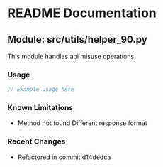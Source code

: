 # README Documentation

## Module: src/utils/helper_90.py

This module handles api misuse operations.

### Usage

```java
// Example usage here
```

### Known Limitations

- Method not found Different response format

### Recent Changes

- Refactored in commit d14dedca
